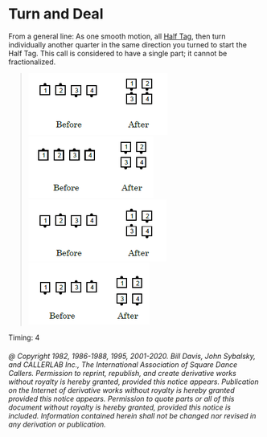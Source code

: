 
# Turn and Deal

From a general line: As one smooth motion, all [Half Tag](../ms/half_tag.md), 
then turn individually another
quarter in the same direction you turned to start the Half Tag. This call is considered to
have a single part; it cannot be fractionalized.

> 
> ![alt](turn_and_deal_1.png)
> ![alt](turn_and_deal_2.png)  
> ![alt](turn_and_deal_3.png)
> ![alt](turn_and_deal_4.png)
> 

Timing: 4

###### @ Copyright 1982, 1986-1988, 1995, 2001-2020. Bill Davis, John Sybalsky, and CALLERLAB Inc., The International Association of Square Dance Callers. Permission to reprint, republish, and create derivative works without royalty is hereby granted, provided this notice appears. Publication on the Internet of derivative works without royalty is hereby granted provided this notice appears. Permission to quote parts or all of this document without royalty is hereby granted, provided this notice is included. Information contained herein shall not be changed nor revised in any derivation or publication.
